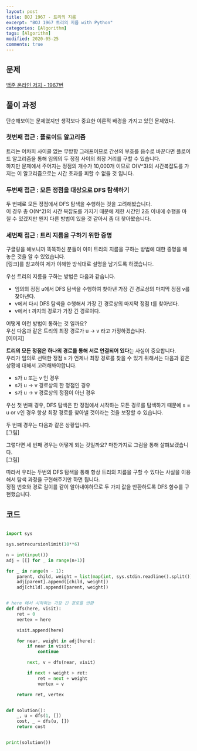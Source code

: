 ```yaml
---
layout: post
title: BOJ 1967 - 트리의 지름
excerpt: "BOJ 1967 트리의 지름 with Python"
categories: [Algorithm]
tags: [Algorithm]
modified: 2020-05-25
comments: true
---
```


## 문제
[백준 온라인 저지 - 1967번](https://www.acmicpc.net/problem/1967)

## 풀이 과정
단순해보이는 문제였지만 생각보다 중요한 이론적 배경을 가지고 있던 문제였다. <br>

### 첫번째 접근 : 플로이드 알고리즘
트리는 어차피 사이클 없는 무방향 그래프이므로 간선의 부호를 음수로 바꾼다면 플로이드 알고리즘을 통해 임의의 두 정점 사이의 최장 거리를 구할 수 있습니다. <br>
하지만 문제에서 주어지는 정점의 개수가 10,000개 이므로 O(V^3)의 시간복잡도를 가지는 이 알고리즘으로는 시간 초과를 피할 수 없을 것 입니다. <br>

### 두번째 접근 : 모든 정점을 대상으로 DFS 탐색하기
두 번째로 모든 정점에서 DFS 탐색을 수행하는 것을 고려해봤습니다. <br>
이 경우 총 O(N^2)의 시간 복잡도를 가지기 때문에 제한 시간인 2초 이내에 수행을 마칠 수 있겠지만 왠지 다른 방법이 있을 것 같아서 좀 더 찾아봤습니다. <br>

### 세번째 접근 : 트리 지름을 구하기 위한 증명
구글링을 해보니까 똑똑하신 분들이 이미 트리의 지름을 구하는 방법에 대한 증명을 해놓은 것을 알 수 있었습니다.<br> 
[링크]를 참고하여 제가 이해한 방식대로 설명을 남기도록 하겠습니다. <br>

우선 트리의 지름을 구하는 방법은 다음과 같습니다. <br>
* 임의의 정점 u에서 DFS 탐색을 수행하여 찾아낸 가장 긴 경로상의 마지막 정점 v를 찾아낸다.
* v에서 다시 DFS 탐색을 수행해서 가장 긴 경로상의 마지막 정점 t를 찾아낸다.
* v에서 t 까지의 경로가 가장 긴 경로이다.

어떻게 이런 방법이 통하는 것 일까요? <br>
우선 다음과 같은 트리의 최장 경로가 u -> v 라고 가정하겠습니다. <br>
[이미지]

<b>트리의 모든 정점은 하나의 경로를 통해 서로 연결되어 있다</b>는 사실이 중요합니다. <br>
우리가 임의로 선택한 정점 s 가 언제나 최장 경로를 찾을 수 있기 위해서는 다음과 같은 상황에 대해서 고려해봐야합니다. <br>

* s가 u 또는 v 인 경우
* s가 u -> v 경로상의 한 정점인 경우
* s가 u -> v 경로상의 정점이 아닌 경우

우선 첫 번째 경우, DFS 탐색은 한 정점에서 시작하는 모든 경로를 탐색하기 때문에 s = u or v인 경우 항상 최장 경로를 찾아낼 것이라는 것을 보장할 수 있습니다. <br>

두 번째 경우는 다음과 같은 상황입니다. <br>
[그림]

그렇다면 세 번째 경우는 어떻게 되는 것일까요? 마찬가지로 그림을 통해 살펴보겠습니다.<br>
[그림]

따라서 우리는 두번의 DFS 탐색을 통해 항상 트리의 지름을 구할 수 있다는 사실을 이용해서 탐색 과정을 구현해주기만 하면 됩니다. <br>
정점 번호와 경로 길이를 같이 알아내야하므로 두 가지 값을 반환하도록 DFS 함수를 구현했습니다. <br>


## 코드

~~~ python

import sys

sys.setrecursionlimit(10**6)

n = int(input())
adj = [[] for _ in range(n+1)]

for _ in range(n - 1):
    parent, child, weight = list(map(int, sys.stdin.readline().split()))
    adj[parent].append([child, weight])
    adj[child].append([parent, weight])


# here 에서 시작하는 가장 긴 경로를 반환
def dfs(here, visit):
    ret = 0
    vertex = here

    visit.append(here)

    for near, weight in adj[here]:
        if near in visit:
            continue

        next, v = dfs(near, visit)

        if next + weight > ret:
            ret = next + weight
            vertex = v

    return ret, vertex


def solution():
    _, u = dfs(1, [])
    cost, _ = dfs(u, [])
    return cost


print(solution())

~~~

